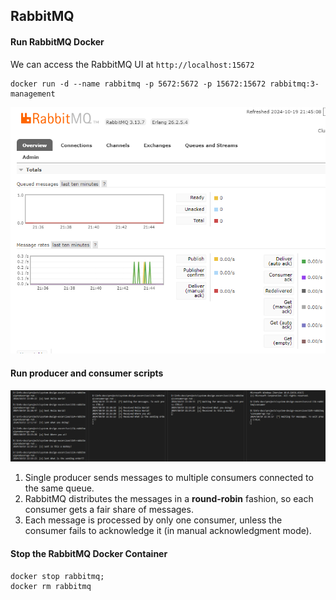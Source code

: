 ## RabbitMQ

#### Run RabbitMQ Docker
We can access the  RabbitMQ UI at `http://localhost:15672`
```
docker run -d --name rabbitmq -p 5672:5672 -p 15672:15672 rabbitmq:3-management
```


![alt text](../images/rabbitmq.png)

#### Run producer and consumer scripts
![alt text](../images/rabbitmq-terminal.png)

1. Single producer sends messages to multiple consumers connected to the same queue.
2. RabbitMQ distributes the messages in a **round-robin** fashion, so each consumer gets a fair share of messages.
3. Each message is processed by only one consumer, unless the consumer fails to acknowledge it (in manual acknowledgment mode).
#### Stop the RabbitMQ Docker Container
```
docker stop rabbitmq;
docker rm rabbitmq
```